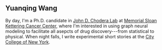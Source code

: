 ## Yuanqing Wang
By day, I'm a Ph.D. candidate in [John D. Chodera Lab](choderalab.org) at [Memorial Sloan Kettering Cancer Center](mskcc.org), where I'm interested in using graph neural modeling to facilitate all asepcts of drug discovery---from statistical to physical. When night falls, I write experimental short stories at the [City College of New York](ccny.cuny.edu). 

